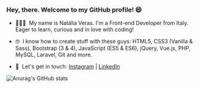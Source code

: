### Hey, there. Welcome to my GitHub profile! 😄


- 👩🏻‍💻  &nbsp;My name is Natália Veras. I'm a Front-end Developer from Italy. Eager to learn, curious and in love with coding! 

- 🤓 &nbsp;I know how to create stuff with these guys: HTML5, CSS3 (Vanilla & Sass), Bootstrap (3 & 4), JavaScript (ES5 & ES6), jQuery, Vue.js, PHP, MySQL, Laravel, Git and more.

- 📝 &nbsp;Let's get in touch: <a href="https://www.instagram.com/nataliavrs/">Instagram</a> | <a href="https://www.linkedin.com/in/nataliaveras/">LinkedIn</a>

![Anurag's GitHub stats](https://github-readme-stats.vercel.app/api?username=nataliavrs&theme=shades-of-purple&show_icons=true&count_private=true)

